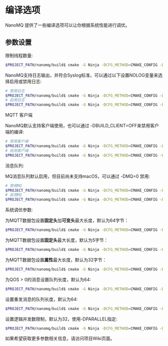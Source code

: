 # 编译选项

NanoMQ 提供了一些编译选项可以让你根据系统性能进行调优。



## 参数设置

限制线程数量:

```bash
$PROJECT_PATH/nanomq/build$ cmake -G Ninja -DCFG_METHOD=CMAKE_CONFIG -DNNG_RESOLV_CONCURRENCY=1                           														-DNNG_NUM_TASKQ_THREADS=5 -DNNG_MAX_TASKQ_THREADS=5 ..
```

NanoMQ支持日志输出，并符合Syslog标准，可以通过以下设置NOLOG变量来选择启用或禁用日志:

```bash
# 禁用日志
$PROJECT_PATH/nanomq/build$ cmake -G Ninja -DCFG_METHOD=CMAKE_CONFIG -DNOLOG=1  ..
# 启用日志
$PROJECT_PATH/nanomq/build$ cmake -G Ninja -DCFG_METHOD=CMAKE_CONFIG -DNOLOG=0  ..
```

MQTT 客户端

NanoMQ默认支持客户端使用，也可以通过 -DBUILD_CLIENT=OFF来禁用客户端的编译:

```bash
# 禁用客户端
$PROJECT_PATH/nanomq/build$ cmake -G Ninja -DCFG_METHOD=CMAKE_CONFIG -DBUILD_CLIENT=OFF ..
# 启用客户端
$PROJECT_PATH/nanomq/build$ cmake -G Ninja -DCFG_METHOD=CMAKE_CONFIG -DBUILD_CLIENT=ON ..
```

消息队列: 

MQ消息队列默认启用，但目前尚未支持macOS，可以通过 -DMQ=0 禁用:

```bash
# 禁用MQ
$PROJECT_PATH/nanomq/build$ cmake -G Ninja -DCFG_METHOD=CMAKE_CONFIG -DMQ=1  ..
# 启用MQ
$PROJECT_PATH/nanomq/build$ cmake -G Ninja -DCFG_METHOD=CMAKE_CONFIG -DMQ=0  ..
```

系统调优参数:

为MQTT数据包设置**固定头**加**可变头**最大长度，默认为64字节：

```bash
$PROJECT_PATH/nanomq/build$ cmake -G Ninja -DCFG_METHOD=CMAKE_CONFIG -DNANO_PACKET_SIZE={size} ..
```

为MQTT数据包设置**固定头**最大长度，默认为5字节：

```bash
$PROJECT_PATH/nanomq/build$ cmake -G Ninja -DCFG_METHOD=CMAKE_CONFIG -DNANO_HEADER_SIZE={size} ..
```

为MQTT数据包设置**属性**最大长度，默认为32字节：

```bash
$PROJECT_PATH/nanomq/build$ cmake -G Ninja -DCFG_METHOD=CMAKE_CONFIG -DNANO_PROPERTY_SIZE={size} ..
```

为QOS > 0的消息设置队列长度，默认为64: 

```bash
$PROJECT_PATH/nanomq/build$ cmake -G Ninja -DCFG_METHOD=CMAKE_CONFIG -DNANO_QOS_LEN={size} ..
```

设置重发消息的队列长度，默认为64:

```bash
$PROJECT_PATH/nanomq/build$ cmake -G Ninja -DCFG_METHOD=CMAKE_CONFIG -DNANO_MSQ_LEN={size} ..
```

设置逻辑并发数限制，默认为32，使用-DPARALLEL指定:

```bash
$PROJECT_PATH/nanomq/build$ cmake -G Ninja -DCFG_METHOD=CMAKE_CONFIG -DPARALLEL={parallel} ..
```

如果希望获取更多参数相关信息，请访问项目Wiki页面。

